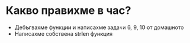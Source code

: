 # Какво правихме в час?
- Дебъгвахме функции и написахме задачи 6, 9, 10 от домашното
- Написахме собствена strlen функция